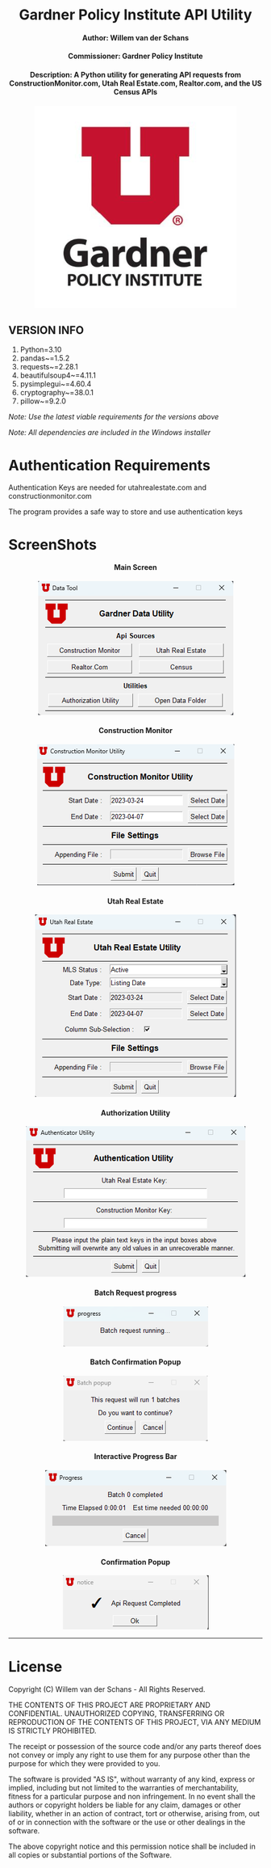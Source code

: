 <div align="center">

# Gardner Policy Institute API Utility</h1>
#### Author: Willem van der Schans</h4>
#### Commissioner: Gardner Policy Institute </h4>
#### Description: A Python utility for generating API requests from ConstructionMonitor.com, Utah Real Estate.com, Realtor.com, and the US Census APIs </h4>

![project logo](External%20Files%2FImages%2FScreenshots%2Flogo.jpg)

</div>

## VERSION INFO
1. Python=3.10
2. pandas~=1.5.2
3. requests~=2.28.1
4. beautifulsoup4~=4.11.1
5. pysimplegui~=4.60.4
6. cryptography~=38.0.1
7. pillow~=9.2.0

_Note: Use the latest viable requirements for the versions above_

_Note: All dependencies are included in the Windows installer_

# Authentication Requirements
Authentication Keys are needed for utahrealestate.com and constructionmonitor.com

The program provides a safe way to store and use authentication keys

# ScreenShots
<div align="center">

<h4>Main Screen</h4>

![main screen](External%20Files%2FImages%2FScreenshots%2FMainScreen.png)

<h4>Construction Monitor</h4>

![construction monitor](External%20Files%2FImages%2FScreenshots%2FConstruction%20Monitor.png)

<h4>Utah Real Estate</h4>

![utah real estate gui](External%20Files%2FImages%2FScreenshots%2Futahrealestate.png)

<h4>Authorization Utility</h4>

![authorization utility](External%20Files%2FImages%2FScreenshots%2Fauthutil.png)

<h4>Batch Request progress</h4>

![debug mode](External%20Files%2FImages%2FScreenshots%2FBatchRequest.png)

<h4>Batch Confirmation Popup</h4>

![](External%20Files%2FImages%2FScreenshots%2Fbathconfirmation.png)

<h4>Interactive Progress Bar</h4>

![](External%20Files%2FImages%2FScreenshots%2Fprogressbar.png)

<h4>Confirmation Popup</h4>

![exit](External%20Files%2FImages%2FScreenshots%2Fconfirmation.png)

---

</div >

# License
Copyright (C) Willem van der Schans - All Rights Reserved.

THE CONTENTS OF THIS PROJECT ARE PROPRIETARY AND CONFIDENTIAL.
UNAUTHORIZED COPYING, TRANSFERRING OR REPRODUCTION OF THE CONTENTS OF THIS PROJECT, VIA ANY MEDIUM IS STRICTLY PROHIBITED.

The receipt or possession of the source code and/or any parts thereof does not convey or imply any right to use them
for any purpose other than the purpose for which they were provided to you.

The software is provided "AS IS", without warranty of any kind, express or implied, including but not limited to
the warranties of merchantability, fitness for a particular purpose and non infringement.
In no event shall the authors or copyright holders be liable for any claim, damages or other liability,
whether in an action of contract, tort or otherwise, arising from, out of or in connection with the software
or the use or other dealings in the software.

The above copyright notice and this permission notice shall be included in all copies or substantial portions of the Software.





	

	


		


	

	






	

